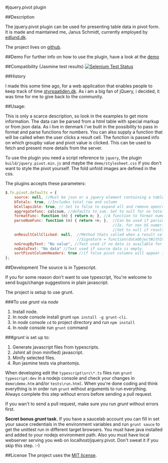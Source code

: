 #jquery.pivot plugin

##Description

The jquery.pivot plugin can be used for presenting table data in pivot form. It is made and maintained me, Janus Schmidt, currently employed by [edlund.dk](http://edlund.dk).

The project lives on [github](http://github.com/janusschmidt/jquery.pivot).

##Demo
For further info on how to use the plugin, have a look at the [demo](http://metalogic.dk/jquery.pivot/demo/demo.htm)


##Compatibility (Jasmine test results)
[![Selenium Test Status](https://saucelabs.com/browser-matrix/janusschmidt.svg)](https://saucelabs.com/u/janusschmidt)

##History

I made this some time ago, for a web application that enables people to keep track of time [styrpaatiden.dk](http://styrpaatiden.dk). As i am a big fan of jQuery, i decided, it was time for
me to give back to the community.

##Usage:

This is only a scarce description, so look in the examples to get more information.
The data can be parsed from a html table with special markup or from json data. As i live in denmark i've built in the possibility to pass in format and parse functions for numbers.
You can also supply a function that will be called when the user clicks a result cell. The function is passed info on which groupby value and pivot value is clicked. This can be used
to fetch and present more details from the server.

To use the plugin you need a script reference to `jquery`, the plugin `build/jquery.pivot.min.js` and maybe the `demo/stylesheet.css` if you don't want to style the pivot
yourself. The fold unfold images are defined in the css.

The plugins accepts these parameters:

```javascript
$.fn.pivot.defaults = {
    source: null, //Must be json or a jquery element containing a table
    bTotals: true, //Includes total row and column
    bCollapsible: true, // Set to false to expand all and remove open/close buttons
    aggregatefunc: calcsum, //defaults to sum. Set to null for no totals. Set to function that concatenates for strings.
    formatFunc: function (n) { return n; }, //A function to format numeric result/total cells. Ie. for non US numeric formats
    parseNumFunc: function (n) { return +n; },  //Can be used if parsing a html table and want a non standard method of parsing data. 
                                                //Ie. for non US numeric formats.
                                                //Set to null if result column should be considered string data.
    onResultCellClicked: null,  //Method thats called when a result cell is clicked. This can be used to call server and present details for that cell. 
                                //Signature = function(dataObjectWithInformationOnClikedCell, jqueryElementThatsClicked)
    noGroupByText: "No value", //Text used if no data is available for specific groupby and pivot value.
    noDataText: "No data" //Text used if source data is empty.
    sortPivotColumnHeaders: true //if false pivot columns will appear in the order they are discovered in the source.
};
```

##Development
The source is in Typescript.

If you for some reason don't want to use typescript, You're welcome to send bugs/change suggestions in plain javascript.

The project is setup to use grunt.

###To use *grunt* via *node* 
1. Install node.
2. In *node* console install grunt `npm install -g grunt-cli`.
3. In *node* console `cd` to project directory and run `npm install`
4. In *node* console run `grunt` command

###*grunt* is set up to:
1. Generate javascript files from typescripts.
2. Jshint all (non minified) javascript.
3. Minify selected files.
4. Run jasmine tests via phantomjs.

When developing edit the `typescript\src\*.ts` files run `grunt typescript:dev` in a nodejs console and check your
changes in `demo\demo.htm` and/or `tests\run.html`.
When you're done coding and think everything is in order run `grunt` without arguments to run everything. 
Always complete this step without errors before sending a pull request.

If you wan't to send a pull request, make sure you run *grunt* without errors first.

__Secret bonus *grunt* task.__ If you have a saucelab account you can fill in set your sauce credentials in the environment variables and run `grunt sauce` to
get the unittest run in different target browsers. You must have java installed and added to your nodejs environment path. Also you must have local webserver serving you web on localhost/jquery.pivot.
Don't sweat it if you skip this step. :-)

##License
The project uses the [MIT license](license.txt).
